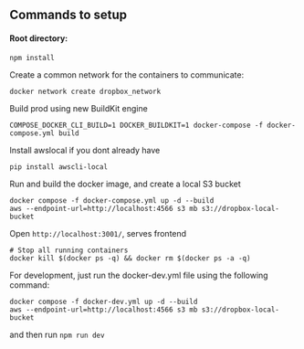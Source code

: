 ## Commands to setup

#### Root directory: 
```
npm install
```

Create a common network for the containers to communicate: 
```
docker network create dropbox_network
```

Build prod using new BuildKit engine
```
COMPOSE_DOCKER_CLI_BUILD=1 DOCKER_BUILDKIT=1 docker-compose -f docker-compose.yml build
```

Install awslocal if you dont already have 
```
pip install awscli-local
```

Run and build the docker image, and create a local S3 bucket
```
docker compose -f docker-compose.yml up -d --build   
aws --endpoint-url=http://localhost:4566 s3 mb s3://dropbox-local-bucket
```

Open `http://localhost:3001/`, serves frontend


```
# Stop all running containers
docker kill $(docker ps -q) && docker rm $(docker ps -a -q)
```


For development, just run the docker-dev.yml file using the following command: 
```
docker compose -f docker-dev.yml up -d --build   
aws --endpoint-url=http://localhost:4566 s3 mb s3://dropbox-local-bucket

```

and then run 
``` npm run dev ```